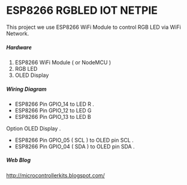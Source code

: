 # ESP8266 RGBLED IOT NETPIE
This project we use ESP8266 WiFi Module to control RGB LED via WiFi Network.  
##### Hardware   
1. ESP8266 WiFi Module ( or NodeMCU )   
1. RGB LED  
1. OLED Display    
 
##### Wiring Diagram     
* ESP8266 Pin GPIO_14 to LED R .     
* ESP8266 Pin GPIO_12 to LED G   
* ESP8266 Pin GPIO_13 to LED B        
    
Option OLED Display .    
* ESP8266 Pin GPIO_05 ( SCL ) to OLED pin SCL .   
* ESP8266 Pin GPIO_04 ( SDA ) to OLED pin SDA .    
    
##### Web Blog 
http://microcontrollerkits.blogspot.com/

